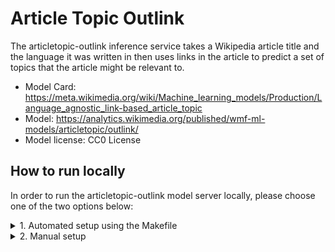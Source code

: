 # Article Topic Outlink

The articletopic-outlink inference service takes a Wikipedia article title and the language it was written in then uses links in the article to predict a set of topics that the article might be relevant to.

* Model Card: https://meta.wikimedia.org/wiki/Machine_learning_models/Production/Language_agnostic_link-based_article_topic
* Model: https://analytics.wikimedia.org/published/wmf-ml-models/articletopic/outlink/
* Model license: CC0 License


## How to run locally
In order to run the articletopic-outlink model server locally, please choose one of the two options below:

<details>
<summary>1. Automated setup using the Makefile</summary>

### 1.1. Build
In the first terminal run:
```console
make articletopic-outlink-predictor
```
This build process will set up: a Python venv, install dependencies, download the model(s), and run the predictor on port `8181`.

On the second terminal start the transformer:
```console
make articletopic-outlink-transformer
```

### 1.2. Query
On the third terminal query the isvc using:
```console
curl localhost:8080/v1/models/outlink-topic-model:predict -i -X POST -d '{"page_title": "Douglas_Adams", "lang": "en"}'
```

### 1.3. Remove
If you would like to remove the setup run:
```console
MODEL_TYPE=articletopic make clean
```
</details>

<details>
<summary>2. Manual setup</summary>

### 2.1. Build Python venv and install dependencies
First add the top level directory of the repo to the PYTHONPATH:
```console
export PYTHONPATH=$PYTHONPATH:.
```

Create a virtual environment and install the dependencies using:
```console
python3 -m venv .venv
source .venv/bin/activate
pip install -r outlink_topic_model/model_server/requirements.txt
pip install -r outlink_topic_model/transformer/requirements.txt
pip install -r python/requirements.txt
```

### 2.2. Download the model
Download the `model.bin` from the link below and place it in the same directory named PATH_TO_MODEL_DIR.
https://analytics.wikimedia.org/published/wmf-ml-models/articletopic/outlink/20221111111111/

### 2.3. Run the server
Unlike other model servers, this one uses both a transformer and a predictor. In order to run the transformer and predictor in the same container, we have to change the predictor's port to `8181` so that the transformer can use port `8080`. To achieve this, we added a `--http_port=8181` flag on the command that runs the predictor.

On the first terminal start the transformer:
```console
python3 outlink_topic_model/transformer/transformer.py --predictor_host="localhost:8181" --model_name="outlink-topic-model"
```

On the second terminal start the predictor:
```console
MODEL_PATH=PATH_TO_MODEL_DIR MODEL_NAME="outlink-topic-model" python3 outlink_topic_model/model_server/model.py --http_port=8181
```

On the third terminal make a request to the server:
```console
curl localhost:8080/v1/models/outlink-topic-model:predict -i -X POST -d '{"page_title": "Douglas_Adams", "lang": "en"}'
```
</details>